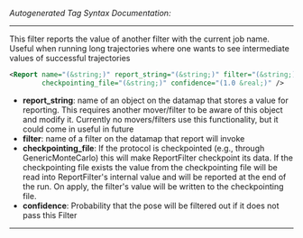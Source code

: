 _Autogenerated Tag Syntax Documentation:_

---
This filter reports the value of another filter with the current job name. Useful when running long trajectories where one wants to see intermediate values of successful trajectories

```xml
<Report name="(&string;)" report_string="(&string;)" filter="(&string;)"
        checkpointing_file="(&string;)" confidence="(1.0 &real;)" />
```

-   **report_string**: name of an object on the datamap that stores a value for reporting. This requires another mover/filter to be aware of this object and modify it. Currently no movers/filters use this functionality, but it could come in useful in future
-   **filter**: name of a filter on the datamap that report will invoke
-   **checkpointing_file**: If the protocol is checkpointed (e.g., through GenericMonteCarlo) this will make ReportFilter checkpoint its data. If the checkpointing file exists the value from the checkpointing file will be read into ReportFilter's internal value and will be reported at the end of the run. On apply, the filter's value will be written to the checkpointing file.
-   **confidence**: Probability that the pose will be filtered out if it does not pass this Filter

---
